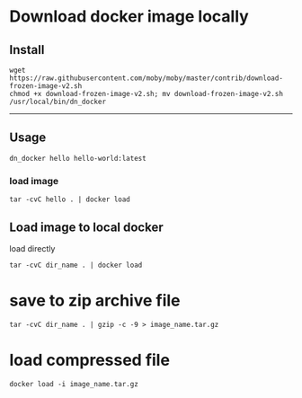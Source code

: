 # Download docker image locally

## Install
```
wget https://raw.githubusercontent.com/moby/moby/master/contrib/download-frozen-image-v2.sh
chmod +x download-frozen-image-v2.sh; mv download-frozen-image-v2.sh /usr/local/bin/dn_docker
```

---

## Usage
```dn_docker hello hello-world:latest```

### load image
```tar -cvC hello . | docker load```

## Load image to local docker 

load directly
```
tar -cvC dir_name . | docker load
```

# save to zip archive file
```
tar -cvC dir_name . | gzip -c -9 > image_name.tar.gz
```

# load compressed file
```
docker load -i image_name.tar.gz
```
